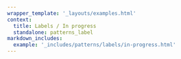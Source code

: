 ```yaml
---
wrapper_template: '_layouts/examples.html'
context:
  title: Labels / In progress
  standalone: patterns_label
markdown_includes:
  example: '_includes/patterns/labels/in-progress.html'
---
```

